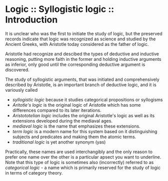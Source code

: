 # Logic :: Syllogistic logic :: Introduction

It is unclear who was the first to initiate the study of logic, but the preserved records indicate that logic was recognized as science and studied by the Ancient Greeks, with Aristotle today considered as the father of logic.

Aristotle had recognize and descibed the types of deductive and inductive reasoning, putting more faith in the former and holding inductive arguments as inferior, only good until the corresponding deductive argument is discovered.

The study of syllogistic arguments, that was initiated and comprehensively described by Aristotle, is an important branch of deductive logic, and it is variously called
- *syllogistic logic* because it studies categorical propositions or syllogisms
- *Aritotle's logic* is the original logic of Aristotle which has some differences compared to its later iterations.
- *Aristototelian logic* includes the original Aristotle's logic as well as its extensions developed during the mediaval ages.
- *mediaval logic* is the name that emphasizes these extensions.
- *term logic* is a modern name for this system based on it distinguishing subjects and predicates and making them the atomic terms.
- *traditional logic* is yet another synonym (yas)

Practically, these names are used interchangibly and the only reason to prefer one name over the other is a particular apsect you want to underline. Note that this type of logic is sometimes also (incorrectly) referred to as *categorical logic* - a name which is primarily reserved for the study of logic in terms of category theory.
